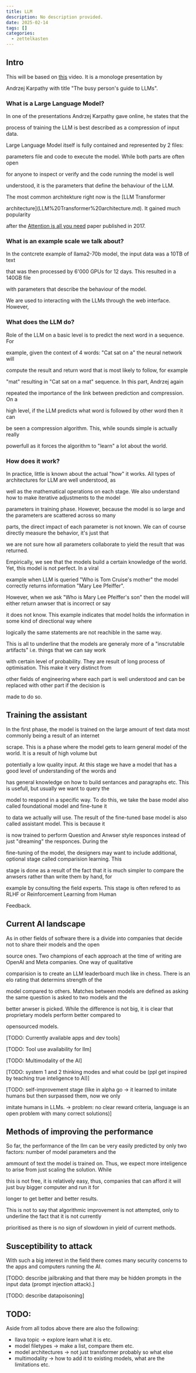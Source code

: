 ```yaml
---
title: LLM
description: No description provided.
date: 2025-02-14
tags: []
categories:
  - zettelkasten
---
```


## Intro

This will be based on [this](https://www.youtube.com/watch?v=zjkBMFhNj_g) video. It is a monologe presentation by

Andrzej Karpathy with title "The busy person's guide to LLMs". 

### What is a Large Language Model?

In one of the presentations Andrzej Karpathy gave online, he states that the

process of training the LLM is best described as a compression of input data.

Large Language Model itself is fully contained and represented by 2 files:

parameters file and code to execute the model. While both parts are often open

for anyone to inspect or verify and the code running the model is well

understood, it is the parameters that define the behaviour of the LLM. 

The most common architekture right now is the [LLM Transformer

architecture](LLM%20Transformer%20architecture.md). It gained much popularity

after the [Attention is all you need](../attachments/Attention%20is%20all%20you%20need.pdf) paper published in 2017.

### What is an example scale we talk about?

In the contcrete example of llama2-70b model, the input data was a 10TB of text

that was then processed by 6'000 GPUs for 12 days. This resulted in a 140GB file

with parameters that describe the behaviour of the model.

We are used to interacting with the LLMs through the web interface. However,

### What does the LLM do?

Role of the LLM on a basic level is to predict the next word in a sequence. For

example, given the context of 4 words: "Cat sat on a" the neural network will

compute the result and return word that is most likely to follow, for example

"mat" resulting in "Cat sat on a mat" sequence. In this part, Andrzej again

repeated the importance of the link between prediction and compression. On a

high level, if the LLM predicts what word is followed by other word then it can

be seen a compression algorithm. This, while sounds simple is actually really

powerfull as it forces the algorithm to "learn" a lot about the world.

### How does it work?

In practice, little is known about the actual "how" it works. All types of architectures for LLM are well understood, as

well as the mathematical operations on each stage. We also understand how to make iterative adjustments to the model 

parameters in training phase. However, because the model is so large and the parameters are scattered across so many 

parts, the direct impact of each parameter is not known. We can of course directly measure the behavior, it's just that

we are not sure how all parameters collaborate to yield the result that was returned. 

Empirically, we see that the models build a certain knowledge of the world. Yet, this model is not perfect. In a viral 

example when LLM is queried "Who is Tom Cruise's mother" the model correctly returns information "Mary Lee Pfeiffer". 

However, when we ask "Who is Mary Lee Pfeiffer's son" then the model will either return anwser that is incorrect or say 

it does not know. This example indicates that model holds the information in some kind of directional way where

logically the same statements are not reachible in the same way.

This is all to underline that the models are generaly more of a "inscrutable artifacts" i.e. things that we can say work 

with certain level of probability. They are result of long process of optimisation. This make it very distinct from

other fields of engineering where each part is well understood and can be replaced with other part if the decision is

made to do so.

## Training the assistant

In the first phase, the model is trained on the large amount of text data most commonly being a result of an internet

scrape. This is a phase where the model gets to learn general model of the world. It is a result of high volume but

potentially a low quality input. At this stage we have a model that has a good level of understanding of the words and

has general knowledge on how to build sentances and paragraphs etc. This is usefull, but usually we want to query the

model to respond in a specific way. To do this, we take the base model also called foundational model and fine-tune it

to data we actually will use. The result of the fine-tuned base model is also called assistant model. This is because it

is now trained to perform Question and Anwser style responces instead of just "dreaming" the responces. During the

fine-tuning of the model, the designers may want to include additional, optional stage called comparision learning. This

stage is done as a result of the fact that it is much simpler to compare the anwsers rather than write them by hand, for

example by consulting the field experts. This stage is often refered to as RLHF or Reinforcement Learning from Human

Feedback.

## Current AI landscape

As in other fields of software there is a divide into companies that decide not to share their models and the open

source ones. Two champions of each approach at the time of writing are OpenAI and Meta companies. One way of qualitative

comparision is to create an LLM leaderboard much like in chess. There is an elo rating that determins strength of the

model compared to others. Matches between models are defined as asking the same question is asked to two models and the

better anwser is picked. While the difference is not big, it is clear that proprietary models perform better compared to

opensourced models. 

[TODO: Currently available apps and dev tools]

[TODO: Tool use availability for llm]

[TODO: Multimodality of the AI]

[TODO: system 1 and 2 thinking modes and what could be (ppl get inspired by teaching true inteligence to AI)]

[TODO: self-improvement stage (like in alpha go -> it learned to imitate humans but then surpassed them, now we only

imitate humans in LLMs. -> problem: no clear reward criteria, language is an open problem with many correct solutions)]

## Methods of improving the performance

So far, the performance of the llm can be very easily predicted by only two factors: number of model parameters and the

ammount of text the model is trained on. Thus, we expect more inteligence to arise from just scaling the solution. While

this is not free, it is relatively easy, thus, companies that can afford it will just buy bigger computer and run it for

longer to get better and better results. 

This is not to say that algorithmic improvement is not attempted, only to underline the fact that it is not currently

prioritised as there is no sign of slowdown in yield of current methods.

## Susceptibility to attack

With such a big interest in the field there comes many security concerns to the apps and computers running the AI.

[TODO: describe jailbraking and that there may be hidden prompts in the input data (prompt injection attack).]

[TODO: describe datapoisoning]

## TODO:

Aside from all todos above there are also the following:

- llava topic -> explore learn what it is etc.
- model filetypes -> make a list, compare them etc.
- model architectures -> not just transformer probably so what else
- multimodality -> how to add it to existing models, what are the limitations etc.

